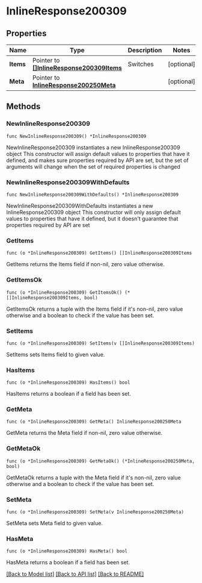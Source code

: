 # InlineResponse200309

## Properties

Name | Type | Description | Notes
------------ | ------------- | ------------- | -------------
**Items** | Pointer to [**[]InlineResponse200309Items**](InlineResponse200309Items.md) | Switches | [optional] 
**Meta** | Pointer to [**InlineResponse200250Meta**](InlineResponse200250Meta.md) |  | [optional] 

## Methods

### NewInlineResponse200309

`func NewInlineResponse200309() *InlineResponse200309`

NewInlineResponse200309 instantiates a new InlineResponse200309 object
This constructor will assign default values to properties that have it defined,
and makes sure properties required by API are set, but the set of arguments
will change when the set of required properties is changed

### NewInlineResponse200309WithDefaults

`func NewInlineResponse200309WithDefaults() *InlineResponse200309`

NewInlineResponse200309WithDefaults instantiates a new InlineResponse200309 object
This constructor will only assign default values to properties that have it defined,
but it doesn't guarantee that properties required by API are set

### GetItems

`func (o *InlineResponse200309) GetItems() []InlineResponse200309Items`

GetItems returns the Items field if non-nil, zero value otherwise.

### GetItemsOk

`func (o *InlineResponse200309) GetItemsOk() (*[]InlineResponse200309Items, bool)`

GetItemsOk returns a tuple with the Items field if it's non-nil, zero value otherwise
and a boolean to check if the value has been set.

### SetItems

`func (o *InlineResponse200309) SetItems(v []InlineResponse200309Items)`

SetItems sets Items field to given value.

### HasItems

`func (o *InlineResponse200309) HasItems() bool`

HasItems returns a boolean if a field has been set.

### GetMeta

`func (o *InlineResponse200309) GetMeta() InlineResponse200250Meta`

GetMeta returns the Meta field if non-nil, zero value otherwise.

### GetMetaOk

`func (o *InlineResponse200309) GetMetaOk() (*InlineResponse200250Meta, bool)`

GetMetaOk returns a tuple with the Meta field if it's non-nil, zero value otherwise
and a boolean to check if the value has been set.

### SetMeta

`func (o *InlineResponse200309) SetMeta(v InlineResponse200250Meta)`

SetMeta sets Meta field to given value.

### HasMeta

`func (o *InlineResponse200309) HasMeta() bool`

HasMeta returns a boolean if a field has been set.


[[Back to Model list]](../README.md#documentation-for-models) [[Back to API list]](../README.md#documentation-for-api-endpoints) [[Back to README]](../README.md)


